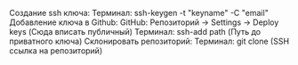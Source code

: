 Создание ssh ключа:
	Терминал: ssh-keygen -t "keyname" -C "email"
Добавление ключа в Github:
	GitHub: Репозиторий -> Settings -> Deploy keys (Сюда вписать публичный)
	Терминал: ssh-add path (Путь до приватного ключа)
Склонировать репозиторий:
	Терминал: git clone (SSH ссылка на репозиторий)
